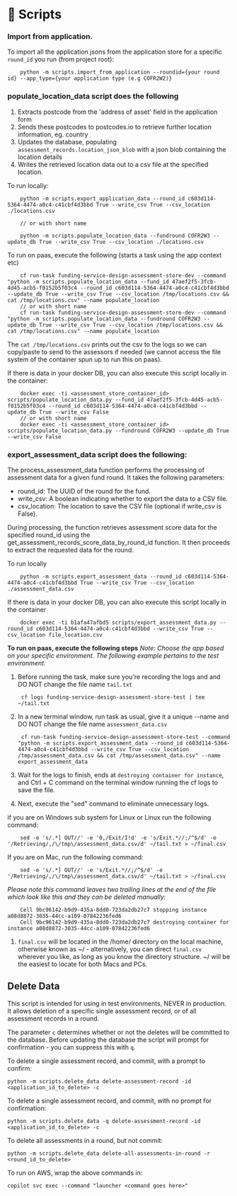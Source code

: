 # 📜 Scripts

### Import from application.

To import all the application jsons from the application store for a specific `round_id` you run (from project root):

        python -m scripts.import_from_application --roundid={your round id} --app_type={your application type (e.g COFR2W2)}


### populate_location_data script does the following

1. Extracts postcode from the 'address of asset' field in the application form
1. Sends these postcodes to postcodes.io to retrieve further location information, eg. country
1. Updates the database, populating `assessment_records.location_json_blob` with a json blob containing the location details
1. Writes the retrieved location data out to a csv file at the specified location.

To run locally:

        python -m scripts.export_application_data --round_id c603d114-5364-4474-a0c4-c41cbf4d3bbd True --write_csv True --csv_location ./locations.csv

        // or with short name

        python -m scripts.populate_location_data --fundround COFR2W3 --update_db True --write_csv True --csv_location ./locations.csv


To run on paas, execute the following (starts a task using the app context etc)

        cf run-task funding-service-design-assessment-store-dev --command "python -m scripts.populate_location_data --fund_id 47aef2f5-3fcb-4d45-acb5-f0152b5f03c4 --round_id c603d114-5364-4474-a0c4-c41cbf4d3bbd --update_db True --write_csv True --csv_location /tmp/locations.csv && cat /tmp/locations.csv" --name populate_location
        // or with short name
        cf run-task funding-service-design-assessment-store-dev --command "python -m scripts.populate_location_data --fundround COFR2W3 --update_db True --write_csv True --csv_location /tmp/locations.csv && cat /tmp/locations.csv" --name populate_location

The `cat /tmp/locations.csv` prints out the csv to the logs so we can copy/paste to send to the assessors if needed (we cannot access the file system of the container spun up to run this on paas).

If there is data in your docker DB, you can also execute this script locally in the container:

        docker exec -ti <assessment_store_container_id> scripts/populate_location_data.py --fund_id 47aef2f5-3fcb-4d45-acb5-f0152b5f03c4 --round_id c603d114-5364-4474-a0c4-c41cbf4d3bbd --update_db True --write_csv False
        // or with short name
        docker exec -ti <assessment_store_container_id> scripts/populate_location_data.py --fundround COFR2W3 --update_db True --write_csv False


### export_assessment_data script does the following:

The process_assessment_data function performs the processing of assessment data for a given fund round. It takes the following parameters:

- round_id: The UUID of the round for the fund.
- write_csv: A boolean indicating whether to export the data to a CSV file.
- csv_location: The location to save the CSV file (optional if write_csv is False).

During processing, the function retrieves assessment score data for the specified round_id using the get_assessment_records_score_data_by_round_id function. It then proceeds to extract the requested data for the round.

To run locally

        python -m scripts.export_assessment_data --round_id c603d114-5364-4474-a0c4-c41cbf4d3bbd True --write_csv True --csv_location ./assessment_data.csv

If there is data in your docker DB, you can also execute this script locally in the container

        docker exec -ti b1afa47afbd5 scripts/export_assessment_data.py --round_id c603d114-5364-4474-a0c4-c41cbf4d3bbd --write_csv True --csv_location file_location.csv

**To run on paas, execute the following steps**
*Note: Choose the app based on your specific environment. The following example pertains to the test environment.*

1. Before running the task, make sure you're recording the logs and and DO NOT change the file name `tail.txt`

        cf logs funding-service-design-assessment-store-test | tee ~/tail.txt

1. In a new terminal window, run task as usual, give it a unique --name and DO NOT change the file name `assessment_data.csv`

        cf run-task funding-service-design-assessment-store-test --command "python -m scripts.export_assessment_data --round_id c603d114-5364-4474-a0c4-c41cbf4d3bbd --write_csv True --csv_location /tmp/assessment_data.csv && cat /tmp/assessment_data.csv" --name export_assessment_data

1. Wait for the logs to finish, ends at `destroying container for instance`, and Ctrl + C command on the terminal window running the cf logs to save the file.
1. Next, execute the "sed" command to eliminate unnecessary logs.

if you are on Windows sub system for Linux or Linux run the following command:

        sed -e 's/.*] OUT//' -e '0,/Exit/I!d' -e 's/Exit.*//;/^$/d' -e '/Retrieving/,/\/tmp\/assessment_data.csv/d' ~/tail.txt > ~/final.csv

If you are on Mac, run the following command:


        sed -e 's/.*] OUT//' -e 's/Exit.*//;/^$/d' -e '/Retrieving/,/\/tmp\/assessment_data.csv/d' ~/tail.txt > ~/final.csv

*Please note this command leaves two trailing lines at the end of the file which look like this and they can be deleted manually:*

        Cell 9bc96142-b9d9-435a-8dd0-723da2db27c7 stopping instance a08d8872-3035-44cc-a109-07842236fed6
        Cell 9bc96142-b9d9-435a-8dd0-723da2db27c7 destroying container for instance a08d8872-3035-44cc-a109-07842236fed6


1. `final.csv` will be located in the /home/<name of user> directory on the local machine, otherwise known as ~/  - alternatively, you can direct `final.csv` wherever you like, as long as you know the directory structure. ~/ will be the easiest to locate for both Macs and PCs.


## Delete Data
This script is intended for using in test environments, NEVER in production. It allows deletion of a specific single assessment record, or of all assessment records in a round.

The parameter `c` determines whether or not the deletes will be committed to the database. Before updating the database the script will prompt for confirmation - you can suppress this with `q`.

To delete a single assessment record, and commit, with a prompt to confirm:
```
python -m scripts.delete_data delete-assessment-record -id <application_id_to_delete> -c
```
To delete a single assessment record, and commit, with no prompt for confirmation:
```
python -m scripts.delete_data -q delete-assessment-record -id <application_id_to_delete> -c
```

To delete all assessments in a round, but not commit:
```
python -m scripts.delete_data delete-all-assessments-in-round -r <round_id_to_delete>
```

To run on AWS, wrap the above commands in:
```
copilot svc exec --command "launcher <command goes here>"
```
